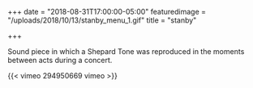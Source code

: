 +++
date = "2018-08-31T17:00:00-05:00"
featuredimage = "/uploads/2018/10/13/stanby_menu_1.gif"
title = "stanby"

+++

Sound piece in which a Shepard Tone was reproduced in the moments between acts during a concert.

{{< vimeo 294950669 vimeo >}}
